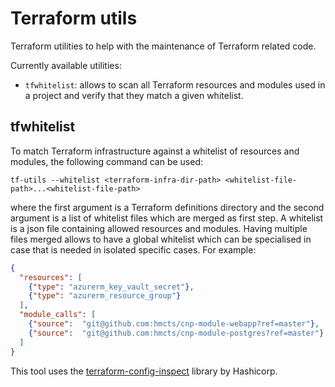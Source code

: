 # Terraform utils

Terraform utilities to help with the maintenance of Terraform related code.

Currently available utilities:
- `tfwhitelist`: allows to scan all Terraform resources and modules used in a project and verify that they match a given whitelist.  


## tfwhitelist

To match Terraform infrastructure against a whitelist of resources and modules, the following command can be 
used:

```shell script
tf-utils --whitelist <terraform-infra-dir-path> <whitelist-file-path>...<whitelist-file-path>
```

where the first argument is a Terraform definitions directory and the second argument is a list of whitelist files which are merged as first step. 
A whitelist is a json file containing allowed resources and modules. Having multiple files merged allows to have a global whitelist which can be 
specialised in case that is needed in isolated specific cases.
For example:

```json
{
  "resources": [
    {"type": "azurerm_key_vault_secret"},
    {"type": "azurerm_resource_group"}
  ],
  "module_calls": [
    {"source":  "git@github.com:hmcts/cnp-module-webapp?ref=master"},
    {"source":  "git@github.com:hmcts/cnp-module-postgres?ref=master"}
  ]
}
```

This tool uses the [terraform-config-inspect](https://github.com/hashicorp/terraform-config-inspect) library by Hashicorp. 
